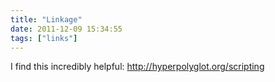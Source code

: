 ```yaml
---
title: "Linkage"
date: 2011-12-09 15:34:55
tags: ["links"]
---
```


<p>
I find this incredibly helpful:
<a  href="http://hyperpolyglot.org/scripting">http://hyperpolyglot.org/scripting</a>
</p>
